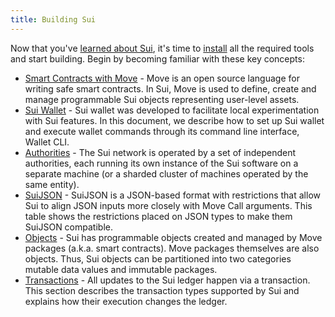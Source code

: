 ```yaml
---
title: Building Sui
---
```


Now that you've [learned about Sui](../learn/index.md), it's time to [install](../build/install.md) all the required tools and start building. Begin by becoming familiar with these key concepts:

* [Smart Contracts with Move](../build/move.md) - Move is an open source language for writing safe smart contracts. In Sui, Move is used to define,
  create and manage programmable Sui objects representing user-level assets.
* [Sui Wallet](../build/wallet.md) - Sui wallet was developed to facilitate local experimentation with Sui features. In this document, we describe
  how to set up Sui wallet and execute wallet commands through its command line interface, Wallet CLI.
* [Authorities](authorities.md) - The Sui network is operated by a set of independent authorities, each running its own instance of the Sui
  software on a separate machine (or a sharded cluster of machines operated by the same entity).
* [SuiJSON](../build/sui-json.md) - SuiJSON is a JSON-based format with restrictions that allow Sui to align JSON inputs more closely with Move Call
  arguments. This table shows the restrictions placed on JSON types to make them SuiJSON compatible.
* [Objects](../build/objects.md) - Sui has programmable objects created and managed by Move packages (a.k.a. smart contracts). Move packages themselves
  are also objects. Thus, Sui objects can be partitioned into two categories mutable data values and immutable packages.
* [Transactions](../build/transactions.md) - All updates to the Sui ledger happen via a transaction. This section describes the transaction types
  supported by Sui and explains how their execution changes the ledger.
